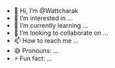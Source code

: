 - 👋 Hi, I’m @Wattcharak
- 👀 I’m interested in ...
- 🌱 I’m currently learning ...
- 💞️ I’m looking to collaborate on ...
- 📫 How to reach me ...
- 😄 Pronouns: ...
- ⚡ Fun fact: ...

<!---
Wattcharak/Wattcharak is a ✨ special ✨ repository because its `README.md` (this file) appears on your GitHub profile.
You can click the Preview link to take a look at your changes.
--->
